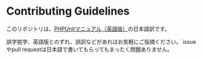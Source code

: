 # Contributing Guidelines

このリポジトリは、[PHPUnitマニュアル（英語版）](https://github.com/sebastianbergmann/phpunit-documentation-english/)の日本語訳です。

誤字脱字、英語版とのずれ、誤訳などがあればお気軽にご指摘ください。
issueやpull requestは日本語で書いてもらってもまったく問題ありません。